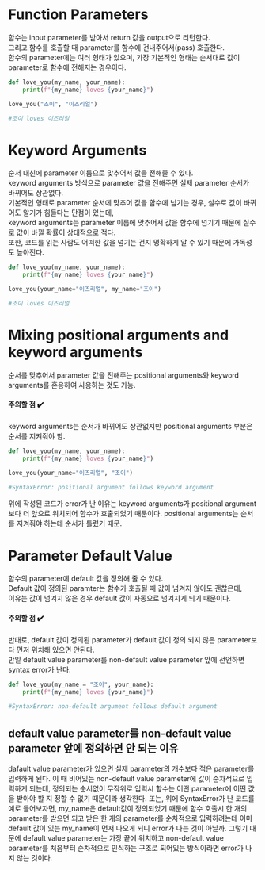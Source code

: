 # Function Parameters
함수는 input parameter를 받아서 return 값을 output으로 리턴한다.  
그리고 함수를 호출할 때 parameter를 함수에 건내주어서(pass) 호출한다.  
함수의 parameter에는 여러 형태가 있으며, 가장 기본적인 형태는 순서대로 값이 parameter로 함수에 전해지는 경우이다.  
```python
def love_you(my_name, your_name):
    print(f"{my_name} loves {your_name}")

love_you("조이", "이즈리얼")

#조이 loves 이즈리얼
```
# Keyword Arguments
순서 대신에 parameter 이름으로 맞추어서 값을 전해줄 수 있다.  
keyword arguments 방식으로 parameter 값을 전해주면 실제 parameter 순서가 바뀌어도 상관없다.  
기본적인 형태로 parameter 순서에 맞추어 값을 함수에 넘기는 경우, 실수로 값이 바뀌어도 알기가 힘들다는 단점이 있는데,  
keyword arguments는 parameter 이름에 맞추어서 값을 함수에 넘기기 때문에 실수로 값이 바뀔 확률이 상대적으로 적다.  
또한, 코드를 읽는 사람도 어떠한 값을 넘기는 건지 명확하게 알 수 있기 때문에 가독성도 높아진다.  
```python
def love_you(my_name, your_name):
    print(f"{my_name} loves {your_name}")

love_you(your_name="이즈리얼", my_name="조이")

#조이 loves 이즈리얼
```
# Mixing positional arguments and keyword arguments
순서를 맞추어서 parameter 값을 전해주는 positional arguments와 keyword arguments를 혼용하여 사용하는 것도 가능.
#### 주의할 점 :heavy_check_mark: 
keyword arguments는 순서가 바뀌어도 상관없지만 positional arguments 부분은 순서를 지켜줘야 함.
```python
def love_you(my_name, your_name):
    print(f"{my_name} loves {your_name}")

love_you(your_name="이즈리얼", "조이")

#SyntaxError: positional argument follows keyword argument
```
위에 작성된 코드가 error가 난 이유는 keyword arguments가 positional argument보다 더 앞으로 위치되어 함수가 호출되었기 때문이다.
positional arguments는 순서를 지켜줘야 하는데 순서가 틀렸기 때문.

# Parameter Default Value
함수의 parameter에 default 값을 정의해 줄 수 있다.  
Default 값이 정의된 paramter는 함수가 호출될 때 값이 넘겨지 않아도 괜찮은데,  
이유는 값이 넘겨지 않은 경우 default 값이 자동으로 넘겨지게 되기 때문이다.
#### 주의할 점 :heavy_check_mark: 
반대로, default 값이 정의된 parameter가 default 값이 정의 되지 않은 parameter보다 먼저 위치해 있으면 안된다.  
만일 default value parameter를 non-default value parameter 앞에 선언하면 syntax error가 난다.
```python
def love_you(my_name = "조이", your_name):
    print(f"{my_name} loves {your_name}")
    
#SyntaxError: non-default argument follows default argument
```
## default value parameter를 non-default value parameter 앞에 정의하면 안 되는 이유
dafault value parameter가 있으면 실제 parameter의 개수보다 적은 parameter를 입력하게 된다. 이 때 비어있는 non-default value parameter에 값이 순차적으로 입력하게 되는데, 정의되는 순서없이 무작위로 입력시 함수는 어떤 parameter에 어떤 값을 받아야 할 지 정할 수 없기 때문이라 생각한다. 또는, 위에 SyntaxError가 난 코드를 예로 들어보자면, my_name은 default값이 정의되었기 때문에 함수 호출시 한 개의 parameter를 받으면 되고 받은 한 개의 parameter를 순차적으로 입력하려는데 이미 default 값이 있는 my_name이 먼저 나오게 되니 error가 나는 것이 아닐까. 그렇기 때문에 default value parameter는 가장 끝에 위치하고 non-default value parameter를 처음부터 순차적으로 인식하는 구조로 되어있는 방식이라면 error가 나지 않는 것이다.

